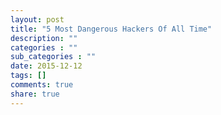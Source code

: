 ```yaml
---
layout: post
title: "5 Most Dangerous Hackers Of All Time"
description: ""
categories : ""
sub_categories : ""
date: 2015-12-12
tags: []
comments: true
share: true
---
```




